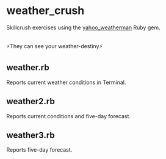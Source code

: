 # weather_crush
Skillcrush exercises using the <a href='https://rubygems.org/gems/yahoo_weatherman/versions/2.0.0'>yahoo_weatherman</a> Ruby gem.

<br>:zap:They can see your weather-destiny:zap:


<h2> weather.rb</h2>
Reports current weather conditions in Terminal.

<h2> weather2.rb</h2>
Reports current conditions and five-day forecast.

<h2> weather3.rb</h2>
Reports five-day forecast.

